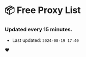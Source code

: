 # :package: Free Proxy List
### Updated every 15 minutes.

- Last updated: `2024-08-19 17:40`

:heart:
